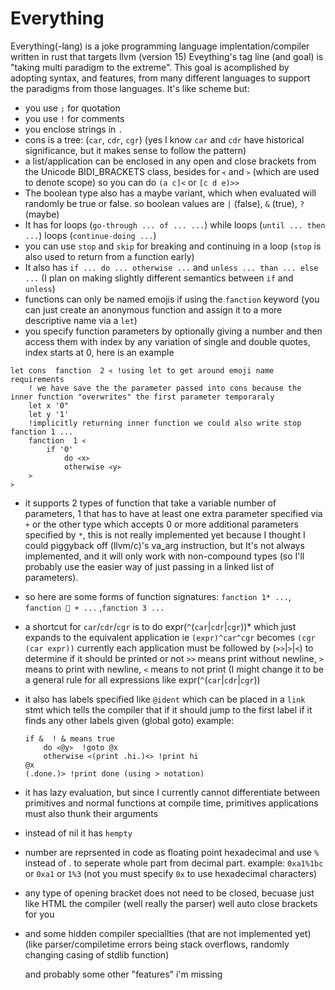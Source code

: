 # Everything

Everything(-lang) is a joke programming language implentation/compiler written in rust that targets llvm (version 15)
Eveything's tag line (and goal) is "taking multi paradigm to the extreme".
This goal is acomplished by adopting syntax, and features, from many different languages to support the paradigms from those languages.
It's like scheme but:

- you use `;`​ for quotation
- you use `!`​ for comments
- you enclose strings in `.​`
- cons is a tree: (`car`, `cdr`, `cgr`) (yes I know `car` and `cdr` have historical significance, but it makes sense to follow the pattern)
- a list/application can be enclosed in any open and close brackets from the Unicode BIDI_BRACKETS class, besides for `᚜` and `᚛` (which are used to denote scope) so you can do `(a c]<` or `[c d e)>>`
- The boolean type also has a maybe variant, which when evaluated will randomly be true or false. so boolean values are `|` (false), `&` (true), `?` (maybe)
- It has for loops (`go-through ... of ... ...`) while loops (`until ... then ...`)  loops (`continue-doing ...`)
- you can use `stop` and `skip` for breaking and continuing in a loop (`stop` is also used to return from a function early)
- It also has `if ... do ... otherwise​ ...` and `unless ... than ... else ...` (I plan on making slightly different semantics between `if` and `unless`)
- functions can only be named emojis if using the `fanction​` keyword (you can just create an anonymous function and assign it to a more descriptive name via a `let​`)
- you specify function parameters by optionally giving a number and then access them with index by any variation of single and double quotes, index starts at 0, here is an example 

```everything
let cons  fanction  2 ᚜ !using let to get around emoji name requirements
    ! we have save the the parameter passed into cons because the inner function "overwrites" the first parameter temporaraly
    let x '0"
    let y '1'
    !implicitly returning inner function we could also write stop fanction 1 ...
    fanction  1 ᚜
        if '0'
            do ᚜x᚛
            otherwise ᚜y᚛
    ᚛
᚛
```

- it supports 2 types of function that take a variable number of parameters, 1 that has to have at least one extra parameter specified via `+`​ or the other type which accepts 0 or more additional parameters specified by `*`​, this is not really implemented yet because I thought I could piggyback off (llvm/c)'s va_arg instruction, but It's not always implemented, and it will only work with non-compound types (so I'll probably use the easier way of just passing in a linked list of parameters).

- so here are some forms of function signatures: `fanction 1* ...​`, `fanction 🚗 + ...` ,`fanction 3 ...`​

- a shortcut for `car`/`cdr`/`cgr` is to do expr​(`^`(`car`|`cdr`|`cgr`))* which just expands to the equivalent application ie `(expr)^car^cgr` becomes `(cgr (car expr))`
    currently each application must be followed by (`>>`|`>`|`<`) to determine if it should be printed or not `>>`​ means print without newline, `>`​ means to print with newline, `<`​ means to not print (I might change it to be a general rule for all expressions like  expr​(`^`(`car`|`cdr`|`cgr`))
- it also has labels specified like `@ident`​ which can be placed in a `link` stmt which tells the compiler that if it should jump to the first label if it finds any other labels given (global goto) example:
    ```link @x  @y
    if &  ! & means true
        do ᚜@y᚛  !goto @x
        otherwise ᚜(print .hi.)<᚛ !print hi
    @x
    (.done.)> !print done (using > notation)
    ```
- it has lazy evaluation, but since I currently cannot differentiate between primitives and normal functions at compile time, primitives applications must also thunk their arguments
- instead of nil​ it has `hempty​`
- number are reprsented in code as floating point hexadecimal and use  `%​` instead of .​ to seperate whole part from decimal part. example: `0xa1%1bc` or `0xa1` or `1%3` (not you must specify `0x` to use hexadecimal characters)
- any type of opening bracket does not need to be closed, becuase just like HTML the compiler (well really the parser) well auto close brackets for you
- and some hidden compiler speciallties (that are not implemented yet) (like parser/compiletime errors being stack overflows, randomly changing casing of stdlib function)
    
    and probably some other "features" i'm missing
